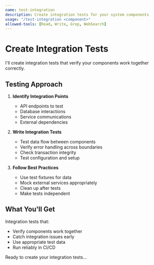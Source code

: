 ```yaml
---
name: test-integration
description: Create integration tests for your system components
usage: "/test-integration <component>"
allowed-tools: [Read, Write, Grep, WebSearch]
---
```


# Create Integration Tests

I'll create integration tests that verify your components work together correctly.

## Testing Approach

1. **Identify Integration Points**
   - API endpoints to test
   - Database interactions
   - Service communications
   - External dependencies

2. **Write Integration Tests**
   - Test data flow between components
   - Verify error handling across boundaries
   - Check transaction integrity
   - Test configuration and setup

3. **Follow Best Practices**
   - Use test fixtures for data
   - Mock external services appropriately
   - Clean up after tests
   - Make tests independent

## What You'll Get

Integration tests that:
- Verify components work together
- Catch integration issues early
- Use appropriate test data
- Run reliably in CI/CD

Ready to create your integration tests...